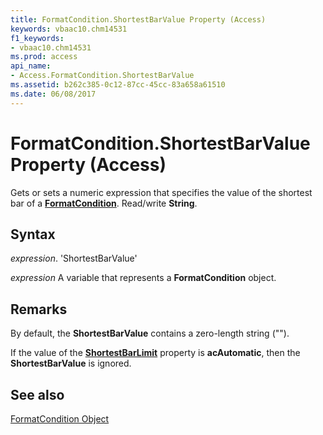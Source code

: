 ```yaml
---
title: FormatCondition.ShortestBarValue Property (Access)
keywords: vbaac10.chm14531
f1_keywords:
- vbaac10.chm14531
ms.prod: access
api_name:
- Access.FormatCondition.ShortestBarValue
ms.assetid: b262c385-0c12-87cc-45cc-83a658a61510
ms.date: 06/08/2017
---
```



# FormatCondition.ShortestBarValue Property (Access)

Gets or sets a numeric expression that specifies the value of the shortest bar of a  **[FormatCondition](Access.FormatCondition.md)**. Read/write **String**.


## Syntax

 _expression_. 'ShortestBarValue'

 _expression_ A variable that represents a **FormatCondition** object.


## Remarks

By default, the  **ShortestBarValue** contains a zero-length string ("").

If the value of the  **[ShortestBarLimit](Access.FormatCondition.ShortestBarLimit.md)** property is **acAutomatic**, then the **ShortestBarValue** is ignored.


## See also


[FormatCondition Object](Access.FormatCondition.md)


